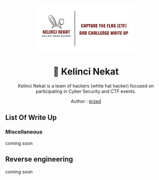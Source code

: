 <div align="center">
 <img width="60%" src="https://raw.githubusercontent.com/rizkytegar/Write-up/main/img/bg.png">
 <h1>🎉 Kelinci Nekat</h1>
 <p>Kelinci Nekat is a team of hackers (white hat hacker) focused on participating in Cyber Security and CTF events.</p>
 <p>Author : <a href="https://github.com/rizkytegar/">erzed</a><p/>
</div>

## List Of Write Up

### Miscellaneous

coming soon

## Reverse engineering

coming soon
